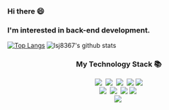 ### Hi there 😄 
### I'm interested in back-end development.
[![Top Langs](https://github-readme-stats.vercel.app/api/top-langs/?username=lsj8367&layout=compact)](https://github.com/lsj8367/github-readme-stats)
![lsj8367's github stats](https://github-readme-stats.vercel.app/api?username=lsj8367&show_icons=true&theme=tokyonight)
<!--
✨🔭🌱 👯🤔 💬📫 😄 ⚡ 
-->

<h3 align="center">My Technology Stack 📚</h3>
<p align="center">
  <img src="https://img.shields.io/badge/-JAVA-orange"/>&nbsp
  <img src="https://img.shields.io/badge/-PYHTON-blue"/>&nbsp
  <img src="https://img.shields.io/badge/-JAVASCRIPT-yellow"/>&nbsp
  <img src="https://img.shields.io/badge/-MariaDB-navy"/>
  <img src="https://img.shields.io/badge/-R-blue"/>
  <br>
  <img src="https://img.shields.io/badge/-Django-blue"/>&nbsp
  <img src="https://img.shields.io/badge/-Spring Framework-orange"/>&nbsp
  <img src="https://img.shields.io/badge/-HTML/CSS-green"/>
  <img src="https://img.shields.io/badge/-Node.js-yellow"/>&nbsp
  <br>
  <img src="https://img.shields.io/badge/-Git-black"/>&nbsp
</p>
<!--
<h3 align="center">•••</h3>
-->

